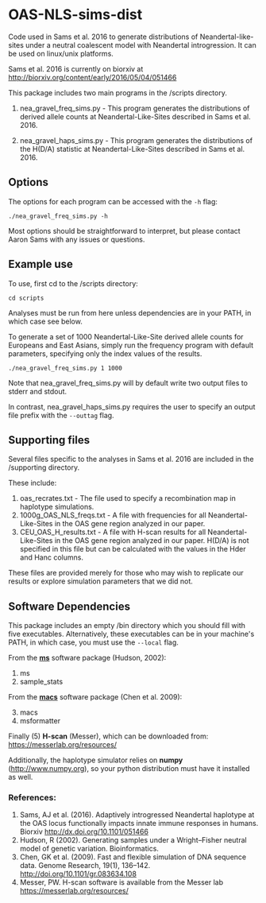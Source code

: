 # OAS-NLS-sims-dist
Code used in Sams et al. 2016 to generate distributions of Neandertal-like-sites
    under a neutral coalescent model with Neandertal introgression. It can be used
    on linux/unix platforms.

Sams et al. 2016 is currently on biorxiv at http://biorxiv.org/content/early/2016/05/04/051466

This package includes two main programs in the /scripts directory.

1. nea_gravel_freq_sims.py - This program generates the distributions of derived
                                    allele counts at Neandertal-Like-Sites described
                                    in Sams et al. 2016.

2. nea_gravel_haps_sims.py - This program generates the distributions of the H(D/A)
                                    statistic at Neandertal-Like-Sites described
                                    in Sams et al. 2016.

## Options

The options for each program can be accessed with the `-h` flag:

```
./nea_gravel_freq_sims.py -h
```

Most options should be straightforward to interpret, but please contact Aaron Sams
    with any issues or questions.

## Example use

To use, first cd to the /scripts directory:

```
cd scripts
```
Analyses must be run from here unless dependencies are in your PATH, in which case see below.


To generate a set of 1000 Neandertal-Like-Site derived allele counts for Europeans and
    East Asians, simply run the frequency program with default parameters, specifying
    only the index values of the results.

```
./nea_gravel_freq_sims.py 1 1000
```

Note that nea_gravel_freq_sims.py will by default write two output files to stderr and
    stdout.

In contrast, nea_gravel_haps_sims.py requires the user to specify an output file prefix
    with the `--outtag` flag.

## Supporting files

Several files specific to the analyses in Sams et al. 2016 are included in the
    /supporting directory.

These include:

1. oas_recrates.txt - The file used to specify a recombination map in haplotype simulations.
2. 1000g_OAS_NLS_freqs.txt - A file with frequencies for all Neandertal-Like-Sites in the
    OAS gene region analyzed in our paper.
3. CEU_OAS_H_results.txt - A file with H-scan results for all Neandertal-Like-Sites in the
    OAS gene region analyzed in our paper. H(D/A) is not specified in this file but can
    be calculated with the values in the Hder and Hanc columns.

These files are provided merely for those who may wish to replicate our results or explore
    simulation parameters that we did not.

## Software Dependencies

This package includes an empty /bin directory which you should fill with
    five executables. Alternatively, these executables can be in your machine's PATH,
    in which case, you must use the `--local` flag.

From the [**ms**](http://home.uchicago.edu/rhudson1/source/mksamples.html) software package (Hudson, 2002):

1. ms
2. sample_stats

From the [**macs**](https://github.com/gchen98/macs) software package (Chen et al. 2009):

3. macs
4. msformatter

Finally (5) **H-scan** (Messer), which can be downloaded from:
    https://messerlab.org/resources/

Additionally, the haplotype simulator relies on **numpy** (http://www.numpy.org),
    so your python distribution must have it installed as well.

### References:

1. Sams, AJ et al. (2016). Adaptively introgressed Neandertal haplotype at the OAS locus functionally impacts innate immune responses in humans. Biorxiv http://dx.doi.org/10.1101/051466
2. Hudson, R (2002). Generating samples under a Wright–Fisher neutral model of genetic variation. Bioinformatics.
3. Chen, GK et al. (2009). Fast and flexible simulation of DNA sequence data. Genome Research, 19(1), 136–142. http://doi.org/10.1101/gr.083634.108
4. Messer, PW. H-scan software is available from the Messer lab https://messerlab.org/resources/
